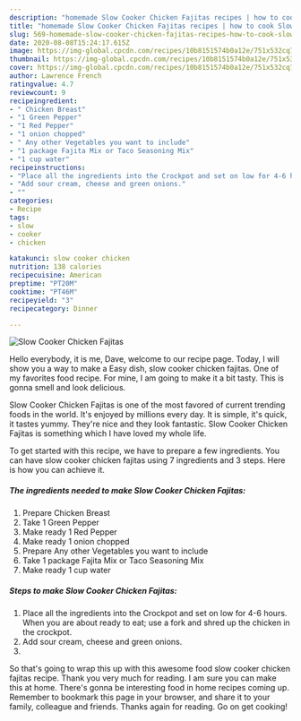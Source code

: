 ```yaml
---
description: "homemade Slow Cooker Chicken Fajitas recipes | how to cook Slow Cooker Chicken Fajitas"
title: "homemade Slow Cooker Chicken Fajitas recipes | how to cook Slow Cooker Chicken Fajitas"
slug: 569-homemade-slow-cooker-chicken-fajitas-recipes-how-to-cook-slow-cooker-chicken-fajitas
date: 2020-08-08T15:24:17.615Z
image: https://img-global.cpcdn.com/recipes/10b8151574b0a12e/751x532cq70/slow-cooker-chicken-fajitas-recipe-main-photo.jpg
thumbnail: https://img-global.cpcdn.com/recipes/10b8151574b0a12e/751x532cq70/slow-cooker-chicken-fajitas-recipe-main-photo.jpg
cover: https://img-global.cpcdn.com/recipes/10b8151574b0a12e/751x532cq70/slow-cooker-chicken-fajitas-recipe-main-photo.jpg
author: Lawrence French
ratingvalue: 4.7
reviewcount: 9
recipeingredient:
- " Chicken Breast"
- "1 Green Pepper"
- "1 Red Pepper"
- "1 onion chopped"
- " Any other Vegetables you want to include"
- "1 package Fajita Mix or Taco Seasoning Mix"
- "1 cup water"
recipeinstructions:
- "Place all the ingredients into the Crockpot and set on low for 4-6 hours. When you are about ready to eat; use a fork and shred up the chicken in the crockpot."
- "Add sour cream, cheese and green onions."
- ""
categories:
- Recipe
tags:
- slow
- cooker
- chicken

katakunci: slow cooker chicken 
nutrition: 138 calories
recipecuisine: American
preptime: "PT20M"
cooktime: "PT46M"
recipeyield: "3"
recipecategory: Dinner

---
```



![Slow Cooker Chicken Fajitas](https://img-global.cpcdn.com/recipes/10b8151574b0a12e/751x532cq70/slow-cooker-chicken-fajitas-recipe-main-photo.jpg)

Hello everybody, it is me, Dave, welcome to our recipe page. Today, I will show you a way to make a Easy dish, slow cooker chicken fajitas. One of my favorites food recipe. For mine, I am going to make it a bit tasty. This is gonna smell and look delicious.

Slow Cooker Chicken Fajitas is one of the most favored of current trending foods in the world. It's enjoyed by millions every day. It is simple, it's quick, it tastes yummy. They're nice and they look fantastic. Slow Cooker Chicken Fajitas is something which I have loved my whole life.




To get started with this recipe, we have to prepare a few ingredients. You can have slow cooker chicken fajitas using 7 ingredients and 3 steps. Here is how you can achieve it.

<!--inarticleads1-->

##### The ingredients needed to make Slow Cooker Chicken Fajitas:

1. Prepare  Chicken Breast
1. Take 1 Green Pepper
1. Make ready 1 Red Pepper
1. Make ready 1 onion chopped
1. Prepare  Any other Vegetables you want to include
1. Take 1 package Fajita Mix or Taco Seasoning Mix
1. Make ready 1 cup water




<!--inarticleads2-->

##### Steps to make Slow Cooker Chicken Fajitas:

1. Place all the ingredients into the Crockpot and set on low for 4-6 hours. When you are about ready to eat; use a fork and shred up the chicken in the crockpot.
1. Add sour cream, cheese and green onions.
1. 




So that's going to wrap this up with this awesome food slow cooker chicken fajitas recipe. Thank you very much for reading. I am sure you can make this at home. There's gonna be interesting food in home recipes coming up. Remember to bookmark this page in your browser, and share it to your family, colleague and friends. Thanks again for reading. Go on get cooking!
